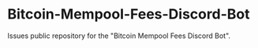 # Bitcoin-Mempool-Fees-Discord-Bot
Issues public repository for the "Bitcoin Mempool Fees Discord Bot". 
